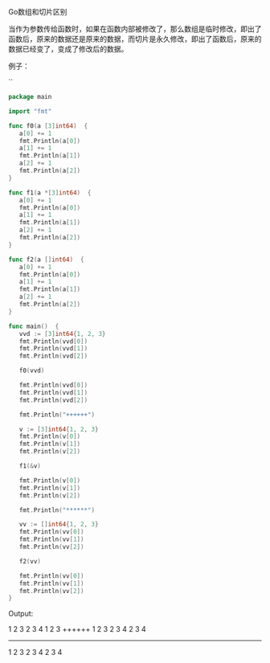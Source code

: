 Go数组和切片区别

当作为参数传给函数时，如果在函数内部被修改了，那么数组是临时修改，即出了函数后，原来的数据还是原来的数据，而切片是永久修改，即出了函数后，原来的数据已经变了，变成了修改后的数据。

例子：

``

```go
package main

import "fmt"

func f0(a [3]int64)  {
   a[0] += 1
   fmt.Println(a[0])
   a[1] += 1
   fmt.Println(a[1])
   a[2] += 1
   fmt.Println(a[2])
}

func f1(a *[3]int64)  {
   a[0] += 1
   fmt.Println(a[0])
   a[1] += 1
   fmt.Println(a[1])
   a[2] += 1
   fmt.Println(a[2])
}

func f2(a []int64)  {
   a[0] += 1
   fmt.Println(a[0])
   a[1] += 1
   fmt.Println(a[1])
   a[2] += 1
   fmt.Println(a[2])
}

func main()  {
   vvd := [3]int64{1, 2, 3}
   fmt.Println(vvd[0])
   fmt.Println(vvd[1])
   fmt.Println(vvd[2])

   f0(vvd)

   fmt.Println(vvd[0])
   fmt.Println(vvd[1])
   fmt.Println(vvd[2])

   fmt.Println("++++++")

   v := [3]int64{1, 2, 3}
   fmt.Println(v[0])
   fmt.Println(v[1])
   fmt.Println(v[2])

   f1(&v)

   fmt.Println(v[0])
   fmt.Println(v[1])
   fmt.Println(v[2])

   fmt.Println("******")

   vv := []int64{1, 2, 3}
   fmt.Println(vv[0])
   fmt.Println(vv[1])
   fmt.Println(vv[2])

   f2(vv)

   fmt.Println(vv[0])
   fmt.Println(vv[1])
   fmt.Println(vv[2])
}
```

Output:

1
2
3
2
3
4
1
2
3
++++++
1
2
3
2
3
4
2
3
4
******
1
2
3
2
3
4
2
3
4